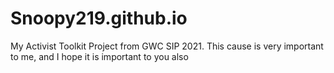 # Snoopy219.github.io
My Activist Toolkit Project from GWC SIP 2021. This cause is very important to me, and I hope it is important to you also
